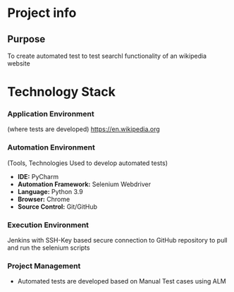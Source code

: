 # Project info

## Purpose
To create automated test to test searchl functionality of an wikipedia website

# Technology Stack

### Application Environment
(where tests are developed)
https://en.wikipedia.org



### Automation Environment
(Tools, Technologies Used to develop automated tests)

- **IDE:** PyCharm
- **Automation Framework:** Selenium Webdriver
- **Language:** Python 3.9
- **Browser:** Chrome
- **Source Control:** Git/GitHub

### Execution Environment
Jenkins with SSH-Key based secure connection to GitHub repository to pull and run the selenium scripts


### Project Management
- Automated tests are developed based on Manual Test cases using ALM
